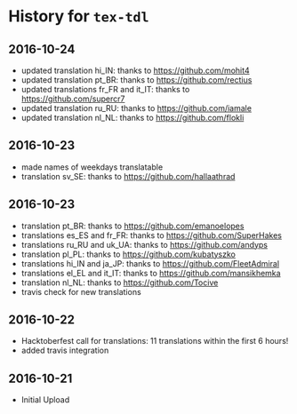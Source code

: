 # History for `tex-tdl`

## 2016-10-24
+ updated translation hi_IN: thanks to https://github.com/mohit4
+ updated translation pt_BR: thanks to https://github.com/rectius
+ updated translations fr_FR and it_IT: thanks to https://github.com/supercr7
+ updated translation ru_RU: thanks to https://github.com/iamale
+ updated translation nl_NL: thanks to https://github.com/flokli

## 2016-10-23
+ made names of weekdays translatable
+ translation sv_SE: thanks to https://github.com/hallaathrad

## 2016-10-23
+ translation pt_BR: thanks to https://github.com/emanoelopes
+ translations es_ES and fr_FR: thanks to https://github.com/SuperHakes
+ translations ru_RU and uk_UA: thanks to https://github.com/andyps
+ translation pl_PL: thanks to https://github.com/kubatyszko
+ translations hi_IN and ja_JP: thanks to https://github.com/FleetAdmiral
+ translations el_EL and it_IT: thanks to https://github.com/mansikhemka
+ translation nl_NL: thanks to https://github.com/Tocive
+ travis check for new translations

## 2016-10-22
+ Hacktoberfest call for translations: 11 translations within the first 6 hours!
+ added travis integration

## 2016-10-21
+ Initial Upload
